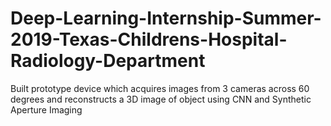 # Deep-Learning-Internship-Summer-2019-Texas-Childrens-Hospital-Radiology-Department
Built prototype device which acquires images from 3 cameras across 60 degrees and reconstructs a 3D image of object using CNN and Synthetic Aperture Imaging


